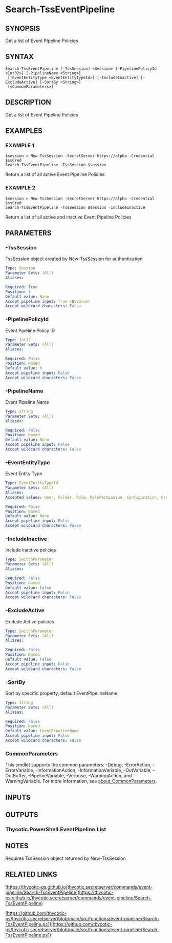 # Search-TssEventPipeline

## SYNOPSIS
Get a list of Event Pipeline Policies

## SYNTAX

```
Search-TssEventPipeline [-TssSession] <Session> [-PipelinePolicyId <Int32>] [-PipelineName <String>]
 [-EventEntityType <EventEntityTypeId>] [-IncludeInactive] [-ExcludeActive] [-SortBy <String>]
 [<CommonParameters>]
```

## DESCRIPTION
Get a list of Event Pipeline Policies

## EXAMPLES

### EXAMPLE 1
```
$session = New-TssSession -SecretServer https://alpha -Credential $ssCred
Search-TssEventPipeline -TssSession $session
```

Return a list of all active Event Pipeline Policies

### EXAMPLE 2
```
$session = New-TssSession -SecretServer https://alpha -Credential $ssCred
Search-TssEventPipeline -TssSession $session -IncludeInactive
```

Return a list of all active and inactive Event Pipeline Policies

## PARAMETERS

### -TssSession
TssSession object created by New-TssSession for authentication

```yaml
Type: Session
Parameter Sets: (All)
Aliases:

Required: True
Position: 1
Default value: None
Accept pipeline input: True (ByValue)
Accept wildcard characters: False
```

### -PipelinePolicyId
Event Pipeline Policy ID

```yaml
Type: Int32
Parameter Sets: (All)
Aliases:

Required: False
Position: Named
Default value: 0
Accept pipeline input: False
Accept wildcard characters: False
```

### -PipelineName
Event Pipeline Name

```yaml
Type: String
Parameter Sets: (All)
Aliases:

Required: False
Position: Named
Default value: None
Accept pipeline input: False
Accept wildcard characters: False
```

### -EventEntityType
Event Entity Type

```yaml
Type: EventEntityTypeId
Parameter Sets: (All)
Aliases:
Accepted values: User, Folder, Role, RolePermission, Configuration, Group, IpAddressRange, Secret, UnlimitedAdmin, ExportSecrets, ImportSecrets, UserAudit, SecretTemplate, Licenses, ScriptPowerShell, SecretPolicy, ScriptSsh, ScriptSsql, Encryption, Site, Engine, SiteConnector, SecurityAnalyticsConfiguration, DualControl, Tls, PasswordChanger, CharacterSet, PasswordRequirement, Domain, BackupConfiguration, SecretServerSettings, AutoExport

Required: False
Position: Named
Default value: None
Accept pipeline input: False
Accept wildcard characters: False
```

### -IncludeInactive
Include inactive policies

```yaml
Type: SwitchParameter
Parameter Sets: (All)
Aliases:

Required: False
Position: Named
Default value: False
Accept pipeline input: False
Accept wildcard characters: False
```

### -ExcludeActive
Exclude Active policies

```yaml
Type: SwitchParameter
Parameter Sets: (All)
Aliases:

Required: False
Position: Named
Default value: False
Accept pipeline input: False
Accept wildcard characters: False
```

### -SortBy
Sort by specific property, default EventPipelineName

```yaml
Type: String
Parameter Sets: (All)
Aliases:

Required: False
Position: Named
Default value: EventPipelineName
Accept pipeline input: False
Accept wildcard characters: False
```

### CommonParameters
This cmdlet supports the common parameters: -Debug, -ErrorAction, -ErrorVariable, -InformationAction, -InformationVariable, -OutVariable, -OutBuffer, -PipelineVariable, -Verbose, -WarningAction, and -WarningVariable. For more information, see [about_CommonParameters](http://go.microsoft.com/fwlink/?LinkID=113216).

## INPUTS

## OUTPUTS

### Thycotic.PowerShell.EventPipeline.List
## NOTES
Requires TssSession object returned by New-TssSession

## RELATED LINKS

[https://thycotic-ps.github.io/thycotic.secretserver/commands/event-pipeline/Search-TssEventPipeline](https://thycotic-ps.github.io/thycotic.secretserver/commands/event-pipeline/Search-TssEventPipeline)

[https://github.com/thycotic-ps/thycotic.secretserver/blob/main/src/functions/event-pipeline/Search-TssEventPipeline.ps1](https://github.com/thycotic-ps/thycotic.secretserver/blob/main/src/functions/event-pipeline/Search-TssEventPipeline.ps1)

